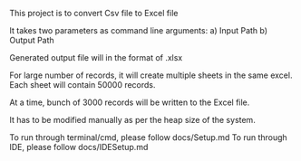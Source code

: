 This project is to convert Csv file to Excel file

It takes two parameters as command line arguments:
a) Input Path
b) Output Path

Generated output file will in the format of .xlsx

For large number of records, it will create multiple sheets in the same excel.
Each sheet will contain 50000 records.

At a time, bunch of 3000 records will be written to the Excel file.

It has to be modified manually as per the heap size of the system.

To run through terminal/cmd, please follow docs/Setup.md
To run through IDE, please follow docs/IDESetup.md